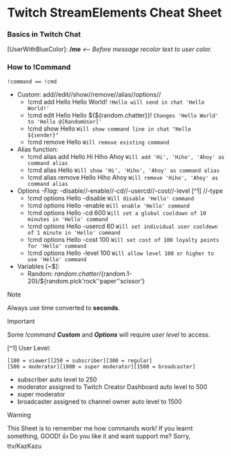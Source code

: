 # **Twitch StreamElements Cheat Sheet**
### Basics in Twitch Chat
[UserWithBlueColor]: **/me** _<-- Before message recolor text to user color._
### How to !Command
`!command == !cmd`
+ Custom: add//edit//show//remove//alias//options//
  - !cmd add Hello Hello World! `!Hello will send in chat 'Hello World!'`
  - !cmd edit Hello Hello ${${random.chatter}}! `Changes 'Hello World' to 'Hello @[RandomUser]'`
  - !cmd show Hello `Will show command line in chat "Hello ${sender}"`
  - !cmd remove Hello `Will remove existing command`
+ Alias function:
  - !cmd alias add Hello Hi Hiho Ahoy `Will add 'Hi', 'Hiho', 'Ahoy' as command alias`
  - !cmd alias Hello `Will show 'Hi', 'Hiho', 'Ahoy' as command alias`
  - !cmd alias remove Hello Hiho Ahoy `Will remove 'Hiho', 'Ahoy' as command alias`
+ Options _-Flag_: -disable//-enable//-cd//-usercd//-cost//-level [^1] //-type
  - !cmd options Hello -disable `Will disable 'Hello' command`
  - !cmd options Hello -enable `Will enable 'Hello' command`
  - !cmd options Hello -cd 600 `Will set a global cooldown of 10 minutes in 'Hello' command`
  - !cmd options Hello -usercd 60 `Will set individual user cooldown of 1 minute in 'Hello' command`
  - !cmd options Hello -cost 100 `Will set cost of 100 loyalty points for 'Hello' command`
  - !cmd options Hello -level 100 `Will allow level 100 or higher to use 'Hello' command`
+ Variables [~$]:
  + Random: ${random.chatter}/${random.1-20}/${random.pick'rock''paper''scissor'}

> [!note]
> Always use time converted to **seconds**.

> [!important]
> Some _!command_ ***Custom*** and ***Options*** will require _user level_ to access.

[^1] User Level:
```
[100 = viewer][250 = subscriber][300 = regular]
[500 = moderator][1000 = super moderator][1500 = broadcaster]
```
  - subscriber auto level to 250
  - moderator assigned to Twitch Creator Dashboard auto level to 500
  - super moderator
  - broadcaster assigned to channel owner auto level to 1500

> [!warning]
> This Sheet is to remember me how commands work! If you learnt something, GOOD! 👍
> Do you like it and want support me? Sorry, ttv/KazKazu
